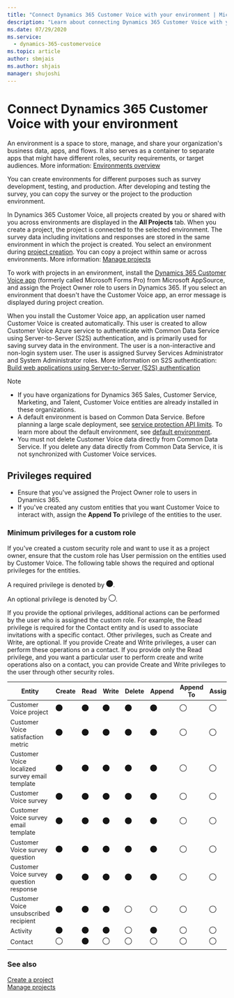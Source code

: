 ```yaml
---
title: "Connect Dynamics 365 Customer Voice with your environment | MicrosoftDocs"
description: "Learn about connecting Dynamics 365 Customer Voice with your environment"
ms.date: 07/29/2020
ms.service: 
  - dynamics-365-customervoice
ms.topic: article
author: sbmjais
ms.author: shjais
manager: shujoshi
---
```


# Connect Dynamics 365 Customer Voice with your environment

An environment is a space to store, manage, and share your organization's business data, apps, and flows. It also serves as a container to separate apps that might have different roles, security requirements, or target audiences. More information: [Environments overview](https://docs.microsoft.com/power-platform/admin/environments-overview)

You can create environments for different purposes such as survey development, testing, and production. After developing and testing the survey, you can copy the survey or the project to the production environment.

In  Dynamics 365 Customer Voice, all projects created by you or shared with you across environments are displayed in the **All Projects** tab. When you create a project, the project is connected to the selected environment. The survey data including invitations and responses are stored in the same environment in which the project is created. You select an environment during [project creation](create-project.md). You can copy a project within same or across environments. More information: [Manage projects](manage-projects.md)

To work with projects in an environment, install the [Dynamics 365 Customer Voice app](https://appsource.microsoft.com/en-us/product/dynamics-365/mscrm.shimla?tab=Overview) (formerly called Microsoft Forms Pro) from Microsoft AppSource, and assign the Project Owner role to users in Dynamics 365. If you select an environment that doesn't have the Customer Voice app, an error message is displayed during project creation.

When you install the Customer Voice app, an application user named Customer Voice is created automatically. This user is created to allow Customer Voice Azure service to authenticate with Common Data Service using Server-to-Server (S2S) authentication, and is primarily used for saving survey data in the environment. The user is a non-interactive and non-login system user. The user is assigned Survey Services Administrator and System Administrator roles. More information on S2S authentication: [Build web applications using Server-to-Server (S2S) authentication](https://docs.microsoft.com/powerapps/developer/common-data-service/build-web-applications-server-server-s2s-authentication)

> [!NOTE]
> - If you have organizations for Dynamics 365 Sales, Customer Service, Marketing, and Talent, Customer Voice entities are already installed in these organizations.
> - A default environment is based on Common Data Service. Before planning a large scale deployment, see [service protection API limits](https://docs.microsoft.com/powerapps/developer/common-data-service/api-limits). To learn more about the default environment, see [default environment](https://docs.microsoft.com/power-platform/admin/environments-overview#the-default-environment).
> - You must not delete Customer Voice data directly from Common Data Service. If you delete any data directly from Common Data Service, it is not synchronized with Customer Voice services.

## Privileges required

- Ensure that you've assigned the Project Owner role to users in Dynamics 365.
- If you've created any custom entities that you want Customer Voice to interact with, assign the **Append To** privilege of the entities to the user.

### Minimum privileges for a custom role

If you've created a custom security role and want to use it as a project owner, ensure that the custom role has User permission on the entities used by Customer Voice. The following table shows the required and optional privileges for the entities.

A required privilege is denoted by ![Required](media/required-icon.png "Required").

An optional privilege is denoted by ![Optional](media/optional-icon.png "Optional").

If you provide the optional privileges, additional actions can be performed by the user who is assigned the custom role. For example, the Read privilege is required for the Contact entity and is used to associate invitations with a specific contact. Other privileges, such as Create and Write, are optional. If you provide Create and Write privileges, a user can perform these operations on a contact. If you provide only the Read privilege, and you want a particular user to perform create and write operations also on a contact, you can provide Create and Write privileges to the user through other security roles.

|Entity                            |Create   |Read     |Write    |Delete   |Append   |Append To|Assign |Share   |
|----------------------------------|---------|---------|---------|---------|---------|--------|--------|--------|
|Customer Voice project      |![Required](media/required-icon.png "Required") |![Required](media/required-icon.png "Required") |![Required](media/required-icon.png "Required") |![Required](media/required-icon.png "Required") |![Required](media/required-icon.png "Required") |![Optional](media/optional-icon.png "Optional")|![Optional](media/optional-icon.png "Optional")|![Optional](media/optional-icon.png "Optional")|
|Customer Voice satisfaction metric    |![Required](media/required-icon.png "Required") |![Required](media/required-icon.png "Required") |![Required](media/required-icon.png "Required") |![Required](media/required-icon.png "Required") |![Required](media/required-icon.png "Required") |![Optional](media/optional-icon.png "Optional")|![Optional](media/optional-icon.png "Optional")|![Optional](media/optional-icon.png "Optional")|
|Customer Voice localized survey email template     |![Required](media/required-icon.png "Required") |![Required](media/required-icon.png "Required") |![Required](media/required-icon.png "Required") |![Required](media/required-icon.png "Required") |![Required](media/required-icon.png "Required") |![Optional](media/optional-icon.png "Optional")|![Optional](media/optional-icon.png "Optional")|![Optional](media/optional-icon.png "Optional")|
|Customer Voice survey                  |![Required](media/required-icon.png "Required") |![Required](media/required-icon.png "Required") |![Required](media/required-icon.png "Required") |![Required](media/required-icon.png "Required") |![Required](media/required-icon.png "Required") |![Optional](media/optional-icon.png "Optional")|![Optional](media/optional-icon.png "Optional")|![Optional](media/optional-icon.png "Optional")|
|Customer Voice survey email template   |![Required](media/required-icon.png "Required") |![Required](media/required-icon.png "Required") |![Required](media/required-icon.png "Required") |![Required](media/required-icon.png "Required") |![Required](media/required-icon.png "Required") |![Optional](media/optional-icon.png "Optional")|![Optional](media/optional-icon.png "Optional")|![Optional](media/optional-icon.png "Optional")|
|Customer Voice survey question         |![Required](media/required-icon.png "Required") |![Required](media/required-icon.png "Required") |![Required](media/required-icon.png "Required") |![Required](media/required-icon.png "Required") |![Required](media/required-icon.png "Required") |![Optional](media/optional-icon.png "Optional")|![Optional](media/optional-icon.png "Optional")|![Optional](media/optional-icon.png "Optional")|
|Customer Voice survey question response|![Required](media/required-icon.png "Required") |![Required](media/required-icon.png "Required") |![Required](media/required-icon.png "Required") |![Required](media/required-icon.png "Required") |![Required](media/required-icon.png "Required") |![Optional](media/optional-icon.png "Optional")|![Optional](media/optional-icon.png "Optional")|![Optional](media/optional-icon.png "Optional")|
|Customer Voice unsubscribed recipient  |![Required](media/required-icon.png "Required") |![Required](media/required-icon.png "Required") |![Required](media/required-icon.png "Required") |![Optional](media/optional-icon.png "Optional") |![Optional](media/optional-icon.png "Optional") |![Optional](media/optional-icon.png "Optional")|![Optional](media/optional-icon.png "Optional")|![Optional](media/optional-icon.png "Optional")|
|Activity                          |![Required](media/required-icon.png "Required") |![Required](media/required-icon.png "Required") |![Required](media/required-icon.png "Required") |![Optional](media/optional-icon.png "Optional") |![Required](media/required-icon.png "Required") |![Optional](media/optional-icon.png "Optional")|![Optional](media/optional-icon.png "Optional")|![Optional](media/optional-icon.png "Optional")|
|Contact                           |![Optional](media/optional-icon.png "Optional") |![Required](media/required-icon.png "Required") |![Optional](media/optional-icon.png "Optional") |![Optional](media/optional-icon.png "Optional") |![Optional](media/optional-icon.png "Optional") |![Optional](media/optional-icon.png "Optional")|![Optional](media/optional-icon.png "Optional")|![Optional](media/optional-icon.png "Optional")|
||||||||||

### See also

[Create a project](create-project.md)<br>
[Manage projects](manage-projects.md)<br>
